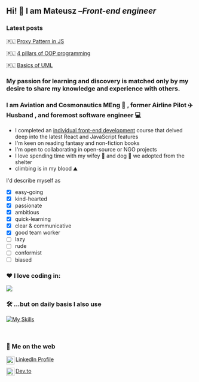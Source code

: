
## Hi! :wave: I am Mateusz –*Front-end engineer*


### Latest posts
🇵🇱 [Proxy Pattern in JS](https://devmentor.pl/b/wzorzec-projektowy-proxy-pelnomocnik)

🇵🇱 [4 pillars of OOP programming](https://devmentor.pl/b/4-filary-programowania-obiektowego)

🇵🇱 [Basics of UML](https://devmentor.pl/b/podstawy-uml-diagramy-klas)


### My passion for learning and discovery is matched only by my desire to share my knowledge and experience with others.

### I am Aviation and Cosmonautics MEng :rocket: , former Airline Pilot :airplane:Husband , and foremost software engineer :computer:
- I completed an [individual front-end development](https://devmentor.pl/) course that delved deep into the latest React and JavaScript features
- I'm keen on reading fantasy and non-fiction books
- I'm open to collaborating in open-source or NGO projects
- I love spending time with my wifey :woman: and dog :dog: we adopted from the shelter 
- climbing is in my blood ⛰️

I'd describe myself as
- [x] easy-going
- [x] kind-hearted
- [x] passionate
- [x] ambitious
- [x] quick-learning
- [x] clear & communicative
- [x] good team worker
- [ ] lazy
- [ ] rude
- [ ] conformist
- [ ] biased

### :heart: I love coding in:
<img src="https://github-readme-stats.vercel.app/api/top-langs?username=mateuszjansowa&layout=compact"/>
<br/>

### 🛠️ ...but on daily basis I also use

[![My Skills](https://skillicons.dev/icons?i=html,css,sass,js,ts,react,redux,materialui,md,webpack,git,vscode,figma,wordpress)](https://skillicons.dev)

<br />

### :blue_heart:  Me on the web

[LinkedIn Profile <img align="left" alt="Mateusz Sowa LinkedIn" width="22px" src="https://cdn.jsdelivr.net/npm/simple-icons@v3/icons/linkedin.svg" />][linkedin]

[Dev.to <img align="left" alt="Blog" width="22px" src="https://friconix.com/png/fi-swluxx-dev-to.png"/>][dev.to] 
 
<br/>

[linkedin]: https://www.linkedin.com/in/mateusz-sowa-720a721a8/
[dev.to]: https://dev.to/mateuszjansowa/pair-programming-a-start-guide-for-newbies-4k7c
